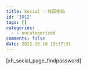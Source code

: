 ```yaml
---
title: Social - 找回密码
id: '1012'
tags: []
categories:
  - - uncategorized
comments: false
date: 2022-10-18 19:37:31
---
```


\[xh\_social\_page\_findpassword\]